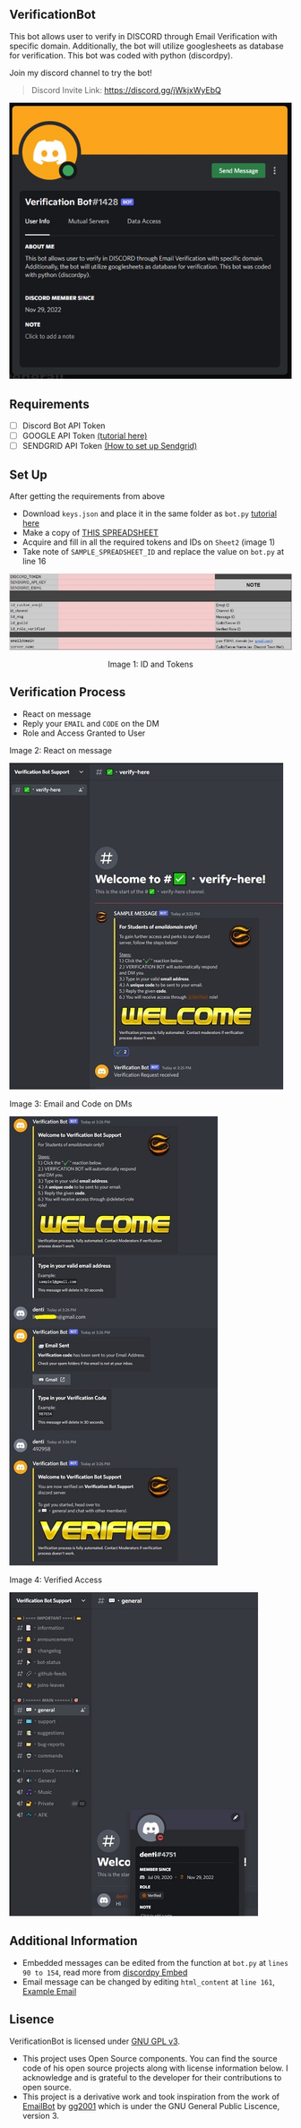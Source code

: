 ## VerificationBot
This bot allows user to verify in DISCORD through Email Verification with specific domain. Additionally, the bot will utilize googlesheets as database for verification. This bot was coded with python (discordpy).

Join my discord channel to try the bot!
> Discord Invite Link: https://discord.gg/jWkjxWyEbQ

<p align="center">
  <img src="docs/verification bot.jpg" />
</p>


## Requirements
- [ ] Discord Bot API Token
- [ ] GOOGLE API Token [(tutorial here)](https://youtu.be/4ssigWmExak?t=226)
- [ ] SENDGRID API Token [(How to set up Sendgrid)](https://youtu.be/Xqb8W17i1PI)

## Set Up
After getting the requirements from above
- Download `keys.json` and place it in the same folder as `bot.py` [tutorial here](https://youtu.be/4ssigWmExak?t=439)
- Make a copy of [THIS SPREADSHEET](https://docs.google.com/spreadsheets/d/1K7L-1lI9d1L4FMcvW3Kr4H_nt0dJCTrLWM0C2tusYDk/edit#gid=240624144)
- Acquire and fill in all the required tokens and IDs on `Sheet2` (image 1)
- Take note of `SAMPLE_SPREADSHEET_ID` and replace the value on `bot.py` at line 16
<p align="center">
  <img src="docs/id and tokens.jpg" />
</p>
<p align="center">
  Image 1: ID and Tokens
</p>

## Verification Process
- React on message
- Reply your `EMAIL` and `CODE` on the DM
- Role and Access Granted to User


<p>Image 2: React on message</p>
<p><img src="docs/1 - react here.jpg" /></p>
<p>Image 3: Email and Code on DMs</p>
<p><img src="docs/2 - email.jpg" /></p>
<p>Image 4: Verified Access</p>
<p><img src="docs/3 - verified access.jpg" /></p>

## Additional Information
- Embedded messages can be edited from the function at `bot.py` at `lines 90 to 154`, read more from [discordpy Embed](https://discordpy.readthedocs.io/en/stable/api.html?highlight=embed#discord.Embed)
- Email message can be changed by editing `html_content` at `line 161`, [Example Email](https://media.discordapp.net/attachments/1032348940592496645/1047096620459773992/image.png)

## Lisence
VerificationBot is licensed under [GNU GPL v3](LICENSE).

- This project uses Open Source components. You can find the source code of his open source projects along with license information below. I acknowledge and is grateful to the developer for their contributions to open source.
- This project is a derivative work and took inspiration from the work of [EmailBot](https://github.com/gg2001/EmailBot) by [gg2001](https://github.com/gg2001) which is under the GNU General Public Liscence, version 3.
